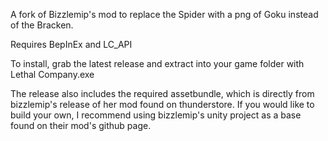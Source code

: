 A fork of Bizzlemip's mod to replace the Spider with a png of Goku instead of the Bracken.

Requires BepInEx and LC_API

To install, grab the latest release and extract into your game folder with Lethal Company.exe

The release also includes the required assetbundle, which is directly from bizzlemip's release of her mod found 
on thunderstore. If you would like to build your own, I recommend using bizzlemip's unity project as a base found on their mod's github page. 
